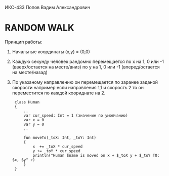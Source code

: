 ИКС-433 Попов Вадим Александрович

# RANDOM WALK
Принцип работы:
1. Начальные координаты (x,y) = (0,0)
2. Каждую секунду человек рандомно перемещается по x на 1, 0 или -1 (вверх/остается на месте/вниз) по y на 1, 0 или -1 (вперед/остается на месте/назад)
3. По указаному направлению он перемещается по заранее заданой скорости например если направления 1,1 и скорость 2 то он переместится по каждой коориднате на 2.

        class Human
        {
            ..
            var cur_speed: Int = 1 (значение по умолчанию)
            var x = 0
            var y = 0
            ..
            
            fun moveTo(_toX: Int, _toY: Int)
            {
                x  += _toX * cur_speed
                y += _toY * cur_speed
                println("Human $name is moved on x + $_toX y + $_toY TO: $x, $y" z)
            }
        }
